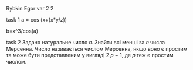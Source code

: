 Rybkin Egor var 2 2

task 1
 a = cos (x+(x*y/z))

b=x^3/cos(a)

task 2
Задано натуральне число 𝑛. Знайти всі менші за 𝑛 числа Мерсенна. Число
називається числом Мерсенна, якщо воно є простим та може бути
представленим у вигляді 2
𝑝 − 1, де 𝑝 теж є простим числом.
